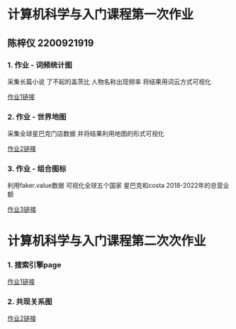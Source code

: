 # 计算机科学与入门课程第一次作业
## 陈梓仪 2200921919
### 1. 作业 - 词频统计图
采集长篇小说 了不起的盖茨比 人物名称出现频率 将结果用词云方式可视化

[作业1链接](https://github.com/CeciChen0121/CS/blob/main/wordfreq_rd_file.html)

### 2. 作业 - 世界地图
采集全球星巴克门店数据 并将结果利用地图的形式可视化

[作业2链接](https://github.com/CeciChen0121/CS/blob/main/%E5%85%A8%E7%90%83%E6%98%9F%E5%B7%B4%E5%85%8B%E9%97%A8%E5%BA%97%E6%95%B0%E6%8D%AE%E5%9C%B0%E5%9B%BE_map11.html)

### 3. 作业 - 组合图标
利用faker.value数据 可视化全球五个国家 星巴克和costa 2018-2022年的总营业额

[作业3链接](https://github.com/CeciChen0121/CS/blob/main/timeline_bar.html)

# 计算机科学与入门课程第二次次作业

### 1. 搜索引擎page 
[作业1链接](https://github.com/CeciChen0121/CS/blob/main/baidu_search_0.html)

### 2. 共现关系图
[作业2链接](https://github.com/CeciChen0121/CS/blob/main/HW2.html)

